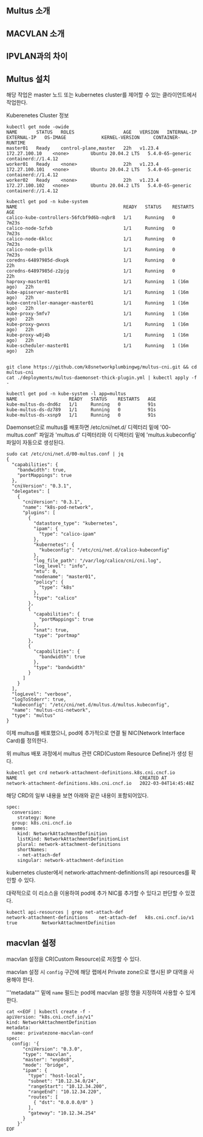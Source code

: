 ## Multus 소개

## MACVLAN 소개

## IPVLAN과의 차이


## Multus 설치
해당 작업은 master 노드 또는 kubernetes cluster를 제어할 수 있는 클라이언트에서 작업한다.

Kuberenetes Cluster 정보
```
kubectl get node -owide
NAME       STATUS   ROLES                  AGE   VERSION   INTERNAL-IP      EXTERNAL-IP   OS-IMAGE             KERNEL-VERSION     CONTAINER-RUNTIME
master01   Ready    control-plane,master   22h   v1.23.4   172.27.100.10    <none>        Ubuntu 20.04.2 LTS   5.4.0-65-generic   containerd://1.4.12
worker01   Ready    <none>                 22h   v1.23.4   172.27.100.101   <none>        Ubuntu 20.04.2 LTS   5.4.0-65-generic   containerd://1.4.12
worker02   Ready    <none>                 22h   v1.23.4   172.27.100.102   <none>        Ubuntu 20.04.2 LTS   5.4.0-65-generic   containerd://1.4.12

kubectl get pod -n kube-system
NAME                                       READY   STATUS    RESTARTS      AGE
calico-kube-controllers-56fcbf9d6b-nqbr8   1/1     Running   0             7m23s
calico-node-5zfxb                          1/1     Running   0             7m23s
calico-node-6klcc                          1/1     Running   0             7m23s
calico-node-gvllk                          1/1     Running   0             7m23s
coredns-64897985d-dkvpk                    1/1     Running   0             22h
coredns-64897985d-z2pjg                    1/1     Running   0             22h
haproxy-master01                           1/1     Running   1 (16m ago)   22h
kube-apiserver-master01                    1/1     Running   1 (16m ago)   22h
kube-controller-manager-master01           1/1     Running   1 (16m ago)   22h
kube-proxy-5mfv7                           1/1     Running   1 (16m ago)   22h
kube-proxy-gwvxs                           1/1     Running   1 (16m ago)   22h
kube-proxy-w8j4b                           1/1     Running   1 (16m ago)   22h
kube-scheduler-master01                    1/1     Running   1 (16m ago)   22h
```

```

git clone https://github.com/k8snetworkplumbingwg/multus-cni.git && cd multus-cni
cat ./deployments/multus-daemonset-thick-plugin.yml | kubectl apply -f -

kubectl get pod -n kube-system -l app=multus
NAME                   READY   STATUS    RESTARTS   AGE
kube-multus-ds-dnd6z   1/1     Running   0          91s
kube-multus-ds-dz789   1/1     Running   0          91s
kube-multus-ds-xsnp9   1/1     Running   0          91s

```

Daemonset으로 multus를 배포하면 /etc/cni/net.d/ 디렉터리 밑에 '00-multus.conf' 파일과 'multus.d' 디렉터리와 이 디렉터리 밑에 'multus.kubeconfig' 파일이 자동으로 생성된다.

```
sudo cat /etc/cni/net.d/00-multus.conf | jq
{
  "capabilities": {
    "bandwidth": true,
    "portMappings": true
  },
  "cniVersion": "0.3.1",
  "delegates": [
    {
      "cniVersion": "0.3.1",
      "name": "k8s-pod-network",
      "plugins": [
        {
          "datastore_type": "kubernetes",
          "ipam": {
            "type": "calico-ipam"
          },
          "kubernetes": {
            "kubeconfig": "/etc/cni/net.d/calico-kubeconfig"
          },
          "log_file_path": "/var/log/calico/cni/cni.log",
          "log_level": "info",
          "mtu": 0,
          "nodename": "master01",
          "policy": {
            "type": "k8s"
          },
          "type": "calico"
        },
        {
          "capabilities": {
            "portMappings": true
          },
          "snat": true,
          "type": "portmap"
        },
        {
          "capabilities": {
            "bandwidth": true
          },
          "type": "bandwidth"
        }
      ]
    }
  ],
  "logLevel": "verbose",
  "logToStderr": true,
  "kubeconfig": "/etc/cni/net.d/multus.d/multus.kubeconfig",
  "name": "multus-cni-network",
  "type": "multus"
}

```

이제 multus를 배포했으니, pod에 추가적으로 연결 될 NIC(Network Interface Card)를 정의한다.

위 multus 배포 과정에서 multus 관련 CRD(Custom Resource Define)가 생성 된다.

```
kubectl get crd network-attachment-definitions.k8s.cni.cncf.io
NAME                                             CREATED AT
network-attachment-definitions.k8s.cni.cncf.io   2022-03-04T14:45:48Z

```

해당 CRD의 일부 내용을 보연 아래와 같은 내용이 포함되어있다.
```
spec:
  conversion:
    strategy: None
  group: k8s.cni.cncf.io
  names:
    kind: NetworkAttachmentDefinition
    listKind: NetworkAttachmentDefinitionList
    plural: network-attachment-definitions
    shortNames:
    - net-attach-def
    singular: network-attachment-definition

```

kubernetes cluster에서 network-attachment-definitions의 api resources를 확인할 수 있다.

대략적으로 이 리소스을 이용하여 pod에 추가 NIC를 추가할 수 있다고 판단할 수 있겠다.
```
kubectl api-resources | grep net-attach-def
network-attachment-definitions    net-attach-def   k8s.cni.cncf.io/v1                     true         NetworkAttachmentDefinition

```

## macvlan 설정

macvlan 설정을 CR(Custom Resource)로 저장할 수 있다.


macvlan 설정 시 ```config``` 구간에 해당 랩에서 Private zone으로 명시된 IP 대역을 사용해야 한다.

'''metadata''' 밑에 ```name``` 필드는 pod에 macvlan 설정 명을 지정하여 사용할 수 있게한다.

```
cat <<EOF | kubectl create -f -
apiVersion: "k8s.cni.cncf.io/v1"
kind: NetworkAttachmentDefinition
metadata:
  name: privatezone-macvlan-conf
spec:
  config: '{
      "cniVersion": "0.3.0",
      "type": "macvlan",
      "master": "enp0s8",
      "mode": "bridge",
      "ipam": {
        "type": "host-local",
        "subnet": "10.12.34.0/24",
        "rangeStart": "10.12.34.200",
        "rangeEnd": "10.12.34.220",
        "routes": [
          { "dst": "0.0.0.0/0" }
        ],
        "gateway": "10.12.34.254"
      }
    }'
EOF
```

